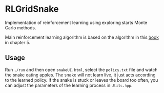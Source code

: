 # RLGridSnake

Implementation of reinforcement learning using exploring starts Monte Carlo methods.

Main reinforcement learning algorithm is based on the algorithm in this [book][book_link] in chapter 5.

## Usage

Run `./run` and then open `snakeUI.html`, select the `policy.txt` file and watch the snake eating apples. The snake will not learn live, it just acts according to the learned policy. If the snake is stuck or leaves the board too often, you can adjust the parameters of the learning process in `Utils.hpp`.

[book_link]: http://incompleteideas.net/book/the-book-2nd.html
